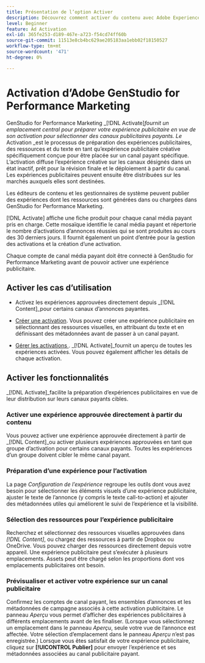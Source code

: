 ```yaml
---
title: Présentation de l’option Activer
description: Découvrez comment activer du contenu avec Adobe Experience Cloud et des applications tierces.
level: Beginner
feature: Ad Activation
exl-id: 365fe253-d189-467e-a723-f54cd74ff60b
source-git-commit: 11513e8cb4bc629ae205183aa1ebb02f18150527
workflow-type: tm+mt
source-wordcount: '471'
ht-degree: 0%

---
```


# Activation d’Adobe GenStudio for Performance Marketing

GenStudio for Performance Marketing _[!DNL Activate]_fournit un emplacement central pour préparer votre expérience publicitaire en vue de son activation pour sélectionner des canaux publicitaires payants. Le_ Activation _est le processus de préparation des expériences publicitaires, des ressources et du texte en tant qu’expérience publicitaire créative spécifiquement conçue pour être placée sur un canal payant spécifique. L’activation diffuse l’expérience créative sur les canaux désignés dans un état inactif, prêt pour la révision finale et le déploiement à partir du canal. Les expériences publicitaires peuvent ensuite être distribuées sur les marchés auxquels elles sont destinées.

Les éditeurs de contenu et les gestionnaires de système peuvent publier des expériences dont les ressources sont générées dans ou chargées dans GenStudio for Performance Marketing.

[!DNL Activate] affiche une fiche produit pour chaque canal média payant pris en charge. Cette mosaïque identifie le canal média payant et répertorie le nombre d’activations d’annonces réussies qui se sont produites au cours des 30 derniers jours. Il fournit également un point d’entrée pour la gestion des activations et la création d’une activation.

Chaque compte de canal média payant doit être connecté à GenStudio for Performance Marketing avant de pouvoir activer une expérience publicitaire.

## Activer les cas d’utilisation

* Activez les expériences approuvées directement depuis _[!DNL Content]_pour certains canaux d’annonces payantes.

* [Créer une activation](create-activation.md). Vous pouvez créer une expérience publicitaire en sélectionnant des ressources visuelles, en attribuant du texte et en définissant des métadonnées avant de passer à un canal payant.

* [ Gérer les activations ](manage-activations.md). _[!DNL Activate]_fournit un aperçu de toutes les expériences activées. Vous pouvez également afficher les détails de chaque activation.

## Activer les fonctionnalités

_[!DNL Activate]_facilite la préparation d’expériences publicitaires en vue de leur distribution sur leurs canaux payants cibles.

### Activer une expérience approuvée directement à partir du contenu

Vous pouvez activer une expérience approuvée directement à partir de _[!DNL Content]_ou activer plusieurs expériences approuvées en tant que groupe d’activation pour certains canaux payants. Toutes les expériences d’un groupe doivent cibler le même canal payant.

### Préparation d’une expérience pour l’activation

La page _Configuration de l’expérience_ regroupe les outils dont vous avez besoin pour sélectionner les éléments visuels d’une expérience publicitaire, ajuster le texte de l’annonce (y compris le texte call-to-action) et ajouter des métadonnées utiles qui améliorent le suivi de l’expérience et la visibilité.

### Sélection des ressources pour l’expérience publicitaire

Recherchez et sélectionnez des ressources visuelles approuvées dans _[!DNL Content]_, ou chargez des ressources à partir de Dropbox ou OneDrive. Vous pouvez charger des ressources directement depuis votre appareil. Une expérience publicitaire peut s’exécuter à plusieurs emplacements. Assets peut être chargé selon les proportions dont vos emplacements publicitaires ont besoin.

### Prévisualiser et activer votre expérience sur un canal publicitaire

Confirmez les comptes de canal payant, les ensembles d’annonces et les métadonnées de campagne associés à cette activation publicitaire. Le panneau _Aperçu_ vous permet d’afficher des expériences publicitaires à différents emplacements avant de les finaliser. (Lorsque vous sélectionnez un emplacement dans le panneau _Aperçu_, seule votre vue de l’annonce est affectée. Votre sélection d’emplacement dans le panneau _Aperçu_ n’est pas enregistrée.) Lorsque vous êtes satisfait de votre expérience publicitaire, cliquez sur **[!UICONTROL Publier]** pour envoyer l’expérience et ses métadonnées associées au canal publicitaire payant.
